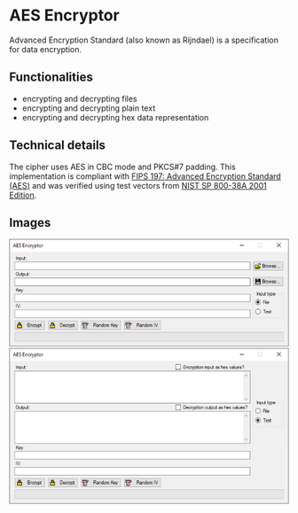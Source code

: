 # AES Encryptor
Advanced Encryption Standard (also known as Rijndael) is a specification for data encryption.

## Functionalities
- encrypting and decrypting files
- encrypting and decrypting plain text
- encrypting and decrypting hex data representation

## Technical details
The cipher uses AES in CBC mode and PKCS#7 padding.
This implementation is compliant with [FIPS 197: Advanced Encryption Standard (AES)](documents/NIST.FIPS.197.pdf) and was verified using test vectors from [NIST SP 800-38A 2001 Edition](documents/nistspecialpublication800-38a.pdf).

## Images
<img src="images/aes-encryptor_1.png">
<img src="images/aes-encryptor_2.png">